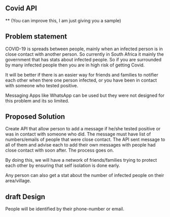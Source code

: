 ## Covid API

** (You can improve this, I am just giving you a sample)

## Problem statement

COVID-19 is spreads between people, mainly when an infected person is in close contact with another person.
So currently in South Africa it mainly the government that has stats about infected people.
So if you are surrounded by many infected people then you are in high risk of getting Covid.

It will be better if there is an easier way for friends and families to notifier each other when there one person infected, or you have been in contact with someone who tested positive.

Messaging Apps like WhatsApp can be used but they were not designed for this problem and its so limited.

## Proposed Solution

Create API that allow person to add a message if he/she tested positive or was in contact with someone who did. The message must have list of numbers/emails of people that were close contact.
The API sent message to all of them and advise each to add their own messages with people had close contact with soon after. The process goes on.

By doing this, we will have a network of friends/families trying to protect each other by ensuring that self isolation is done early.

Any person can also get a stat about the number of infected people on their area/village.

## draft Design

People will be identified by their phone-number or email.

